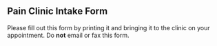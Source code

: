 ## Pain Clinic Intake Form

Please fill out this form by printing it and bringing it to the clinic on your appointment. Do **not** email or fax this form.

[](url)
